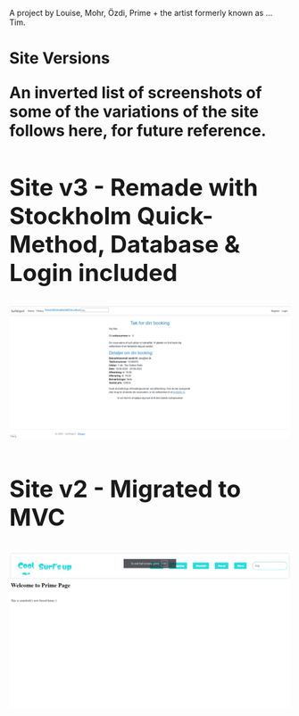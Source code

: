 A project by Louise, Mohr, Özdi, Prime + the artist formerly known as ... Tim.

<h1>Site Versions<h/1>

An inverted list of screenshots of some of the variations of the site follows here, for future reference.

<h2>Site v3 - Remade with Stockholm Quick-Method, Database & Login included</h2>
<img src="_Github Stuff/Git Version Images - v3 Remade with Simon Quickmethod DB and Login.png">

<h2>Site v2 - Migrated to MVC</h2>
<img src="_Github Stuff/Git Version Images - v2 Migrated to MVC.png">
